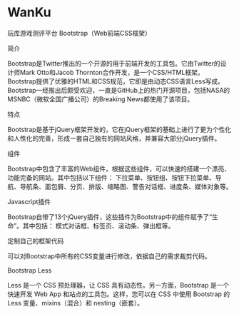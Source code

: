 WanKu
=====

玩库游戏测评平台
Bootstrap（Web前端CSS框架）

简介

Bootstrap是Twitter推出的一个开源的用于前端开发的工具包。它由Twitter的设计师Mark Otto和Jacob Thornton合作开发，是一个CSS/HTML框架。Bootstrap提供了优雅的HTML和CSS规范，它即是由动态CSS语言Less写成。Bootstrap一经推出后颇受欢迎，一直是GitHub上的热门开源项目，包括NASA的MSNBC（微软全国广播公司）的Breaking News都使用了该项目。

特点

Bootstrap是基于jQuery框架开发的，它在jQuery框架的基础上进行了更为个性化和人性化的完善，形成一套自己独有的网站风格，并兼容大部分jQuery插件。

组件

Bootstrap中包含了丰富的Web组件，根据这些组件，可以快速的搭建一个漂亮、功能完备的网站。其中包括以下组件：
下拉菜单、按钮组、按钮下拉菜单、导航、导航条、面包屑、分页、排版、缩略图、警告对话框、进度条、媒体对象等。

Javascript插件

Bootstrap自带了13个jQuery插件，这些插件为Bootstrap中的组件赋予了“生命”。其中包括：
模式对话框、标签页、滚动条、弹出框等。

定制自己的框架代码

可以对Bootstrap中所有的CSS变量进行修改，依据自己的需求裁剪代码。

Bootstrap Less

Less 是一个 CSS 预处理器，让 CSS 具有动态性。另一方面，Bootstrap 是一个快速开发 Web App 和站点的工具包。这样，您可以在 CSS 中使用 Bootstrap 的 Less 变量、mixins（混合）和 nesting（嵌套）。
